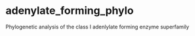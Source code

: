 # adenylate_forming_phylo
Phylogenetic analysis of the class I adenlylate forming enzyme superfamily
